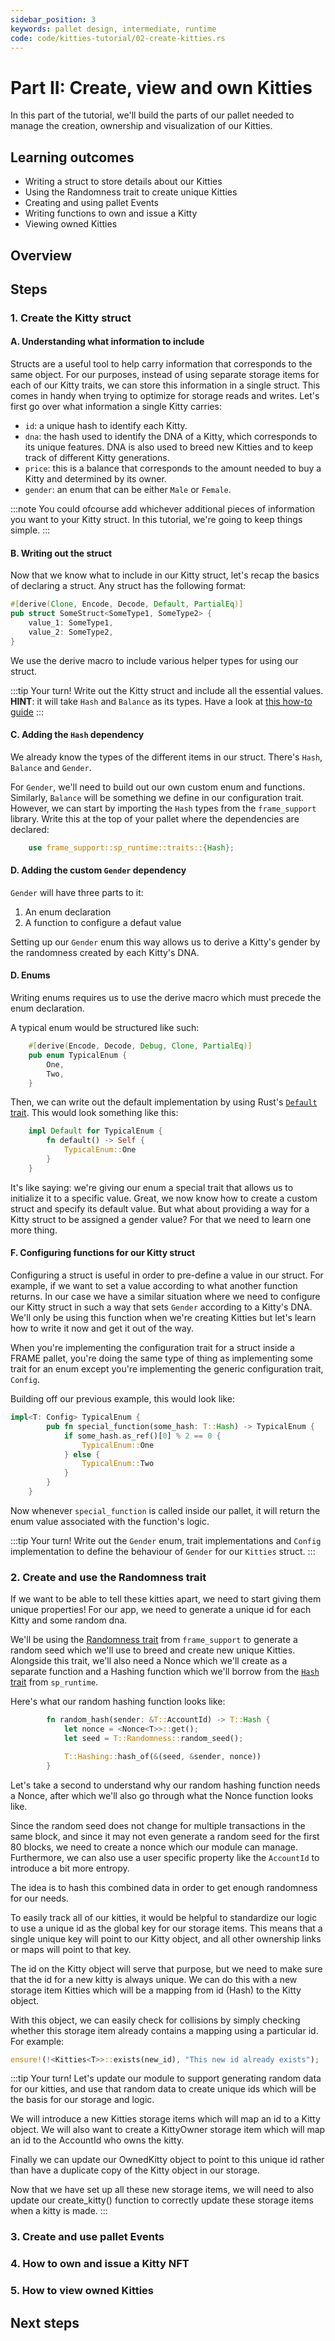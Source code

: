 ```yaml
---
sidebar_position: 3
keywords: pallet design, intermediate, runtime
code: code/kitties-tutorial/02-create-kitties.rs
---
```


# Part II: Create, view and own Kitties
In this part of the tutorial, we'll build the parts of our pallet 
needed to manage the creation, ownership and visualization of our Kitties.

## Learning outcomes

- Writing a struct to store details about our Kitties
- Using the Randomness trait to create unique Kitties
- Creating and using pallet Events
- Writing functions to own and issue a Kitty 
- Viewing owned Kitties
## Overview



## Steps

### 1. Create the Kitty struct

#### A. Understanding what information to include

Structs are a useful tool to help carry information that corresponds to the same object. 
For our purposes, instead of using separate storage items for each of our Kitty traits, 
we can store this information in a single struct. This comes in handy when trying to optimize
for storage reads and writes. Let's first go over what information a single Kitty carries:

- `id`: a unique hash to identify each Kitty.
- `dna`: the hash used to identify the DNA of a Kitty, which corresponds to its unique features.
DNA is also used to breed new Kitties and to keep track of different Kitty generations.
- `price`: this is a balance that corresponds to the amount needed to buy a Kitty and 
determined by its owner.
- `gender`: an enum that can be either `Male` or `Female`.

:::note You could ofcourse add whichever additional pieces of information you want to your Kitty struct. In this tutorial, we're going to keep things simple.
:::

#### B. Writing out the struct
Now that we know what to include in our Kitty struct, let's recap the basics of declaring a struct.
Any struct has the following format:

```rust
#[derive(Clone, Encode, Decode, Default, PartialEq)]
pub struct SomeStruct<SomeType1, SomeType2> {
    value_1: SomeType1,
    value_2: SomeType2,
}
```
We use the derive macro to include various helper types for using our struct. 

:::tip Your turn!
Write out the Kitty struct and include all the essential values. 
**HINT**: it will take `Hash` and `Balance` as its types.
Have a look at [this how-to guide](../../pallet-design/storage-value-struct) 
:::
#### C. Adding the `Hash` dependency
We already know the types of the different items in our struct. There's `Hash`, `Balance` and `Gender`. 

For `Gender`, we'll need to build out our own custom enum and functions. Similarly, `Balance` 
will be something we define in our configuration trait. However, we can start by importing 
the `Hash` types from the `frame_support` library. Write this at the top of your pallet where 
the dependencies are declared:

```rust
	use frame_support::sp_runtime::traits::{Hash};
```

#### D. Adding the custom `Gender` dependency

`Gender` will have three parts to it:
1. An enum declaration
2. A function to configure a defaut value 

Setting up our `Gender` enum this way allows us to derive a Kitty's gender by the randomness
created by each Kitty's DNA.

#### D. Enums

Writing enums requires us to use the derive macro which must precede the enum declaration. 

A typical enum would be structured like such:

```rust
	#[derive(Encode, Decode, Debug, Clone, PartialEq)]
	pub enum TypicalEnum {
		One,
		Two,
	}
```

Then, we can write out the default implementation by using Rust's [`Default` trait][default-rustdocs].
This would look something like this:

```rust
	impl Default for TypicalEnum {
		fn default() -> Self {
			TypicalEnum::One
		}
	}
```
It's like saying: we're giving our enum a special trait that allows us to initialize it to a specific value.
Great, we now know how to create a custom struct and specify its default value. But what about providing
a way for a Kitty struct to be assigned a gender value? For that we need to learn one more thing. 
#### F. Configuring functions for our Kitty struct

Configuring a struct is useful in order to pre-define a value in our struct. For example, if we want to 
set a value according to what another function returns. In our case we have a similar situation where 
we need to configure our Kitty struct in such a way that sets `Gender` according to a Kitty's DNA. We'll
only be using this function when we're creating Kitties but let's learn how to write it now and get it out
of the way.

When you're implementing the configuration trait for a struct inside a FRAME pallet, you're doing the 
same type of thing as implementing some trait for an enum except you're implementing the generic
configuration trait, `Config`. 

Building off our previous example, this would look like:

```rust
impl<T: Config> TypicalEnum {
		pub fn special_function(some_hash: T::Hash) -> TypicalEnum {
			if some_hash.as_ref()[0] % 2 == 0 {
				TypicalEnum::One
			} else {
				TypicalEnum::Two
			}
		}
	}
```
Now whenever `special_function` is called inside our pallet, it will return the enum value associated with
the function's logic.

:::tip Your turn!
Write out the `Gender` enum, trait implementations and `Config` implementation to define the behaviour
of `Gender` for our `Kitties` struct.
:::
### 2. Create and use the Randomness trait

If we want to be able to tell these kitties apart, we need to start giving them unique properties! 
For our app, we need to generate a unique id for each Kitty and some random dna.

We'll be using the [Randomness trait][randomness-rustdocs] from `frame_support` to generate a random seed which we'll use 
to breed and create new unique Kitties. Alongside this trait, we'll also need a Nonce which we'll create as a separate function
and a Hashing function which we'll borrow from the [`Hash` trait][hash-rustdocs] from `sp_runtime`.

Here's what our random hashing function looks like:

```rust
        fn random_hash(sender: &T::AccountId) -> T::Hash {
            let nonce = <Nonce<T>>::get();
            let seed = T::Randomness::random_seed();

            T::Hashing::hash_of(&(seed, &sender, nonce))
        }
```

Let's take a second to understand why our random hashing function needs a Nonce, after which we'll also go through what 
the Nonce function looks like.

Since the random seed does not change for multiple transactions in the same block, and since it may not even generate a 
random seed for the first 80 blocks, we need to create a nonce which our module can manage. Furthermore, 
we can also use a user specific property like the `AccountId` to introduce a bit more entropy.

The idea is to hash this combined data in order to get enough randomness for our needs.

To easily track all of our kitties, it would be helpful to standardize our logic to use a unique id as the global key 
for our storage items. This means that a single unique key will point to our Kitty object, and all other ownership links 
or maps will point to that key.

The id on the Kitty object will serve that purpose, but we need to make sure that the id for a new kitty is always unique. 
We can do this with a new storage item Kitties which will be a mapping from id (Hash) to the Kitty object.

With this object, we can easily check for collisions by simply checking whether this storage item already contains a mapping 
using a particular id. For example:

```rust
ensure!(!<Kitties<T>>::exists(new_id), "This new id already exists");
```

:::tip Your turn!
Let's update our module to support generating random data for our kitties, and use that random data to create unique ids which
 will be the basis for our storage and logic.

We will introduce a new Kitties storage items which will map an id to a Kitty object. We will also want to create a KittyOwner
 storage item which will map an id to the AccountId who owns the kitty.

Finally we can update our OwnedKitty object to point to this unique id rather than have a duplicate copy of the Kitty 
object in our storage.

Now that we have set up all these new storage items, we will need to also update our create_kitty() function to correctly 
update these storage items when a kitty is made.
:::

### 3. Create and use pallet Events

### 4. How to own and issue a Kitty NFT

### 5. How to view owned Kitties

## Next steps

[default-rustdocs]: https://doc.rust-lang.org/std/default/trait.Default.html
[randomness-rustdocs]: https://substrate.dev/rustdocs/v3.0.0/frame_support/traits/trait.Randomness.html
[hash-rustdocs]: https://substrate.dev/rustdocs/v3.0.0/sp_runtime/traits/trait.Hash.html 